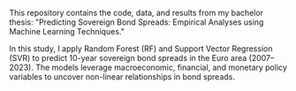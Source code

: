 This repository contains the code, data, and results from my bachelor thesis:
"Predicting Sovereign Bond Spreads: Empirical Analyses using Machine Learning Techniques."

In this study, I apply Random Forest (RF) and Support Vector Regression (SVR) to predict 10-year sovereign bond spreads in the Euro area (2007–2023). The models leverage macroeconomic, financial, and monetary policy variables to uncover non-linear relationships in bond spreads.
